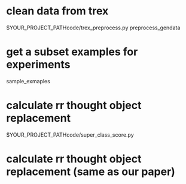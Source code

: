 # clean data from trex
$YOUR_PROJECT_PATHcode/trex_preprocess.py preprocess_gendata 
# get a subset examples for experiments
sample_exmaples


# calculate rr thought object replacement
$YOUR_PROJECT_PATHcode/super_class_score.py


#  calculate rr thought object replacement (same as our paper)